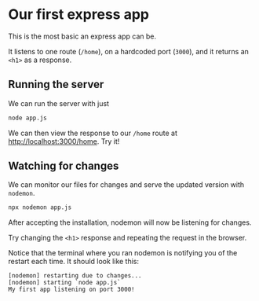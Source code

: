 # Our first express app

This is the most basic an express app can be.

It listens to one route (`/home`), on a hardcoded port (`3000`), and it returns an `<h1>` as a response.

## Running the server

We can run the server with just

```sh
node app.js
```

We can then view the response to our `/home` route at
[http://localhost:3000/home](http://localhost:3000/home).
Try it!

## Watching for changes

We can monitor our files for changes and serve the updated version with `nodemon`.

```sh
npx nodemon app.js
```

After accepting the installation, nodemon will now be listening for changes.

Try changing the `<h1>` response and repeating the request in the browser.

Notice that the terminal where you ran nodemon is notifying you of the restart each time.
It should look like this:

```
[nodemon] restarting due to changes...
[nodemon] starting `node app.js`
My first app listening on port 3000!
```
